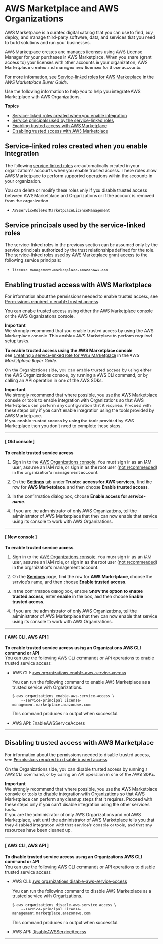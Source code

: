 # AWS Marketplace and AWS Organizations<a name="services-that-can-integrate-marketplace"></a>

AWS Marketplace is a curated digital catalog that you can use to find, buy, deploy, and manage third\-party software, data, and services that you need to build solutions and run your businesses\.

AWS Marketplace creates and manages licenses using AWS License Manager for your purchases in AWS Marketplace\. When you share \(grant access to\) your licenses with other accounts in your organization, AWS Marketplace creates and manages new licenses for those accounts\. 

For more information, see [Service\-linked roles for AWS Marketplace](https://docs.aws.amazon.com/marketplace/latest/buyerguide/buyer-using-service-linked-roles.html) in the *AWS Marketplace Buyer Guide*\.

Use the following information to help you to help you integrate AWS Marketplace with AWS Organizations\.

**Topics**
+ [Service\-linked roles created when you enable integration](#integrate-enable-slr-marketplace)
+ [Service principals used by the service\-linked roles](#integrate-enable-svcprin-marketplace)
+ [Enabling trusted access with AWS Marketplace](#integrate-enable-ta-marketplace)
+ [Disabling trusted access with AWS Marketplace](#integrate-disable-ta-marketplace)

## Service\-linked roles created when you enable integration<a name="integrate-enable-slr-marketplace"></a>

The following [service\-linked roles](https://docs.aws.amazon.com/IAM/latest/UserGuide/using-service-linked-roles.html) are automatically created in your organization's accounts when you enable trusted access\. These roles allow AWS Marketplace to perform supported operations within the accounts in your organization\.

You can delete or modify these roles only if you disable trusted access between AWS Marketplace and Organizations or if the account is removed from the organization\.
+ `AWSServiceRoleForMarketplaceLicenseManagement`

## Service principals used by the service\-linked roles<a name="integrate-enable-svcprin-marketplace"></a>

The service\-linked roles in the previous section can be assumed only by the service principals authorized by the trust relationships defined for the role\. The service\-linked roles used by AWS Marketplace grant access to the following service principals:
+ `license-management.marketplace.amazonaws.com`

## Enabling trusted access with AWS Marketplace<a name="integrate-enable-ta-marketplace"></a>

For information about the permissions needed to enable trusted access, see [Permissions required to enable trusted access](orgs_integrate_services.md#orgs_trusted_access_perms)\.

You can enable trusted access using either the AWS Marketplace console or the AWS Organizations console\.

**Important**  
We strongly recommend that you enable trusted access by using the AWS Marketplace console\. This enables AWS Marketplace to perform required setup tasks\.

**To enable trusted access using the AWS Marketplace console**  
see [Creating a service\-linked role for AWS Marketplace](https://docs.aws.amazon.com/marketplace/latest/buyerguide/buyer-using-service-linked-roles.html#buyer-creating-service-linked-role) in the *AWS Marketplace Buyer Guide*\.

On the Organizations side, you can enable trusted access by using either the AWS Organizations console, by running a AWS CLI command, or by calling an API operation in one of the AWS SDKs\.

**Important**  
We strongly recommend that where possible, you use the AWS Marketplace console or tools to enable integration with Organizations so that AWS Marketplace can perform any configuration that it requires\. Proceed with these steps only if you can’t enable integration using the tools provided by AWS Marketplace\.  
If you enable trusted access by using the tools provided by AWS Marketplace then you don’t need to complete these steps\.

------
#### [ Old console ]

**To enable trusted service access**

1. Sign in to the [AWS Organizations console](https://console.aws.amazon.com/organizations)\. You must sign in as an IAM user, assume an IAM role, or sign in as the root user \([not recommended](https://docs.aws.amazon.com/IAM/latest/UserGuide/best-practices.html#lock-away-credentials)\) in the organization’s management account\. 

1. On the **[Settings](https://console.aws.amazon.com/organizations/home#/organization/settings)** tab under **Trusted access for AWS services**, find the row for **AWS Marketplace**, and then choose **Enable trusted access**\.

1. In the confirmation dialog box, choose **Enable access for *service\-name***\.

1. If you are the administrator of only AWS Organizations, tell the administrator of AWS Marketplace that they can now enable that service using its console to work with AWS Organizations\.

------
#### [ New console ]

**To enable trusted service access**

1. Sign in to the [AWS Organizations console](https://console.aws.amazon.com/organizations/v2)\. You must sign in as an IAM user, assume an IAM role, or sign in as the root user \([not recommended](https://docs.aws.amazon.com/IAM/latest/UserGuide/best-practices.html#lock-away-credentials)\) in the organization’s management account\. 

1. On the **[Services](https://console.aws.amazon.com/organizations/v2/home/services)** page, find the row for **AWS Marketplace**, choose the service’s name, and then choose **Enable trusted access**\.

1. In the confirmation dialog box, enable **Show the option to enable trusted access**, enter **enable** in the box, and then choose **Enable trusted access**\.

1. If you are the administrator of only AWS Organizations, tell the administrator of AWS Marketplace that they can now enable that service using its console to work with AWS Organizations\.

------
#### [ AWS CLI, AWS API ]

**To enable trusted service access using an Organizations AWS CLI command or API**  
You can use the following AWS CLI commands or API operations to enable trusted service access:
+ AWS CLI: [aws organizations enable\-aws\-service\-access](https://docs.aws.amazon.com/cli/latest/reference/organizations/enable-aws-service-access.html)

  You can run the following command to enable AWS Marketplace as a trusted service with Organizations\.

  ```
  $ aws organizations enable-aws-service-access \ 
      --service-principal license-management.marketplace.amazonaws.com
  ```

  This command produces no output when successful\.
+ AWS API: [EnableAWSServiceAccess](https://docs.aws.amazon.com/organizations/latest/APIReference/API_EnableAWSServiceAccess.html)

------

## Disabling trusted access with AWS Marketplace<a name="integrate-disable-ta-marketplace"></a>

For information about the permissions needed to disable trusted access, see [Permissions required to disable trusted access](orgs_integrate_services.md#orgs_trusted_access_disable_perms)\.

On the Organizations side, you can disable trusted access by running a AWS CLI command, or by calling an API operation in one of the AWS SDKs\.

**Important**  
We strongly recommend that where possible, you use the AWS Marketplace console or tools to disable integration with Organizations so that AWS Marketplace can perform any cleanup steps that it requires\. Proceed with these steps only if you can’t disable integration using the other service’s tools\.  
If you are the administrator of only AWS Organizations and not AWS Marketplace, wait until the administrator of AWS Marketplace tells you that they disabled integration with that service’s console or tools, and that any resources have been cleaned up\.

------
#### [ AWS CLI, AWS API ]

**To disable trusted service access using an Organizations AWS CLI command or API**  
You can use the following AWS CLI commands or API operations to disable trusted service access:
+ AWS CLI: [aws organizations disable\-aws\-service\-access](https://docs.aws.amazon.com/cli/latest/reference/organizations/disable-aws-service-access.html)

  You can run the following command to disable AWS Marketplace as a trusted service with Organizations\.

  ```
  $ aws organizations disable-aws-service-access \
      --service-principal license-management.marketplace.amazonaws.com
  ```

  This command produces no output when successful\.
+ AWS API: [DisableAWSServiceAccess](https://docs.aws.amazon.com/organizations/latest/APIReference/API_DisableAWSServiceAccess.html)

------